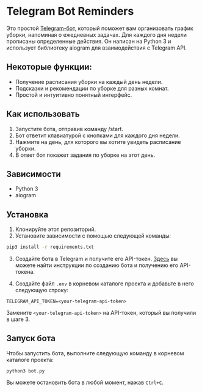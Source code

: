 # Telegram Bot Reminders

Это простой [Telegram-бот](https://t.me/CleaningYSBot), который поможет вам организовать график уборки, напоминая о ежедневных задачах. Для каждого дня недели прописаны определенные действия. Он написан на Python 3 и использует библиотеку aiogram для взаимодействия с Telegram API.


## Некоторые функции:

- Получение расписания уборки на каждый день недели.
- Подсказки и рекомендации по уборке для разных комнат.
- Простой и интуитивно понятный интерфейс.


## Как использовать

1.  Запустите бота, отправив команду /start.
2.  Бот ответит клавиатурой с кнопками для каждого дня недели.
3.  Нажмите на день, для которого вы хотите увидеть расписание уборки.
4.  В ответ бот покажет задания по уборке на этот день.

## Зависимости

-   Python 3
-   aiogram

## Установка

1.  Клонируйте этот репозиторий.
2.  Установите зависимости с помощью следующей команды:
```bash
pip3 install -r requirements.txt
```
 
3.  Создайте бота в Telegram и получите его API-токен. [Здесь](https://core.telegram.org/bots#creating-a-new-bot) вы можете найти инструкции по созданию бота и получению его API-токена.
    
4.  Создайте файл `.env` в корневом каталоге проекта и добавьте в него следующую строку:
```shell
TELEGRAM_API_TOKEN=<your-telegram-api-token> 
```
Замените `<your-telegram-api-token>` на API-токен, который вы получили в шаге 3.
    

## Запуск бота

Чтобы запустить бота, выполните следующую команду в корневом каталоге проекта:
```shell
python3 bot.py
```

Вы можете остановить бота в любой момент, нажав `Ctrl+C`.
